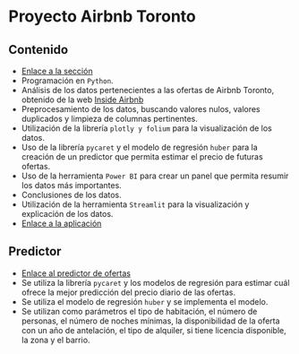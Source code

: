 # Proyecto Airbnb Toronto

## Contenido

* [Enlace a la sección](https://github.com/AlbaBoga/DataAnalyticsPorfolio/tree/main/Project_AirbnbToronto)
* Programación en `Python`.
* Análisis de los datos pertenecientes a las ofertas de Airbnb Toronto, obtenido de la web [Inside Airbnb](http://insideairbnb.com/toronto)
* Preprocesamiento de los datos, buscando valores nulos, valores duplicados y limpieza de columnas pertinentes.
* Utilización de la librería `plotly y folium` para la visualización de los datos.
* Uso de la librería `pycaret` y el modelo de regresión `huber` para la creación de un predictor que permita estimar el precio de futuras ofertas.
* Uso de la herramienta `Power BI` para crear un panel que permita resumir los datos más importantes.
* Conclusiones de los datos.
* Utilización de la herramienta `Streamlit` para la visualización y explicación de los datos.
* [Enlace a la aplicación](https://airbnbtoronto.streamlit.app/)

## Predictor

* [Enlace al predictor de ofertas](https://predictorairbnb.streamlit.app/)
* Se utiliza la librería `pycaret` y los modelos de regresión para estimar cuál ofrece la mejor predicción del precio diario de las ofertas.
* Se utiliza el modelo de regresión `huber` y se implementa el modelo.
* Se utilizan como parámetros el tipo de habitación, el número de personas, el número de noches mínimas, la disponibilidad de la oferta con un año de antelación, el tipo de alquiler, si tiene licencia disponible, la zona y el barrio.
